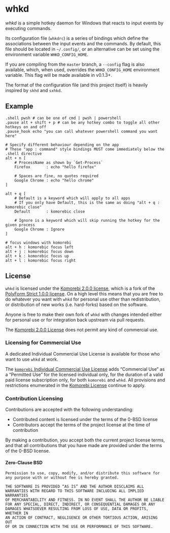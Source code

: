 # whkd

_whkd_ is a simple hotkey daemon for Windows that reacts to input events by executing commands.

Its configuration file (`whkdrc`) is a series of bindings which define the associations between the input events and the
commands. By default, this file should be located in `~/.config/`, or an alternative can be set using the environment
variable `WHKD_CONFIG_HOME`.

If you are compiling from the `master` branch, a `--config` flag is also available, which, when used, overrides the
`WHKD_CONFIG_HOME` environment variable. This flag will be made available in v0.1.3+.

The format of the configuration file (and this project itself) is heavily inspired by `skhd` and `sxhkd`.

## Example

```
.shell pwsh # can be one of cmd | pwsh | powershell
.pause alt + shift + p # can be any hotkey combo to toggle all other hotkeys on and off
.pause_hook echo "you can call whatever powershell command you want here"

# Specify different behaviour depending on the app
# These "app : command" style bindings MUST come immediately below the .shell directive
alt + n [
    # ProcessName as shown by `Get-Process`
    Firefox       : echo "hello firefox"
    
    # Spaces are fine, no quotes required
    Google Chrome : echo "hello chrome"
]

alt + q [
    # Default is a keyword which will apply to all apps
    # If you only have Default, this is the same as doing "alt + q : komorebic close"
    Default       : komorebic close

    # Ignore is a keyword which will skip running the hotkey for the given process
    Google Chrome : Ignore
]

# focus windows with komorebi
alt + h : komorebic focus left
alt + j : komorebic focus down
alt + k : komorebic focus up
alt + l : komorebic focus right
```

## License

`whkd` is licensed under the [Komorebi 2.0.0 license](./LICENSE.md), which
is a fork of the [PolyForm Strict 1.0.0
license](https://polyformproject.org/licenses/strict/1.0.0). On a high level
this means that you are free to do whatever you want with `whkd` for
personal use other than redistribution, or distribution of new works (i.e.
hard-forks) based on the software.

Anyone is free to make their own fork of `whkd` with changes intended
either for personal use or for integration back upstream via pull requests.

The [Komorebi 2.0.0 License](./LICENSE.md) does not permit any kind of
commercial use.

### Licensing for Commercial Use

A dedicated Individual Commercial Use License is available for those who want to use `whkd` at work.

The [`komorebi` Individual Commercial Use License](https://lgug2z.com/software/komorebi) adds “Commercial Use” as a
“Permitted Use” for the licensed individual only, for the duration of a valid paid license subscription only, for both
`komorebi` and `whkd`. All provisions and restrictions enumerated in
the [Komorebi License](https://github.com/LGUG2Z/komorebi-license)
continue to apply.

### Contribution Licensing

Contributions are accepted with the following understanding:

- Contributed content is licensed under the terms of the 0-BSD license
- Contributors accept the terms of the project license at the time of contribution

By making a contribution, you accept both the current project license terms, and that all contributions that you have
made are provided under the terms of the 0-BSD license.

#### Zero-Clause BSD

```
Permission to use, copy, modify, and/or distribute this software for
any purpose with or without fee is hereby granted.

THE SOFTWARE IS PROVIDED “AS IS” AND THE AUTHOR DISCLAIMS ALL
WARRANTIES WITH REGARD TO THIS SOFTWARE INCLUDING ALL IMPLIED WARRANTIES
OF MERCHANTABILITY AND FITNESS. IN NO EVENT SHALL THE AUTHOR BE LIABLE
FOR ANY SPECIAL, DIRECT, INDIRECT, OR CONSEQUENTIAL DAMAGES OR ANY
DAMAGES WHATSOEVER RESULTING FROM LOSS OF USE, DATA OR PROFITS, WHETHER IN
AN ACTION OF CONTRACT, NEGLIGENCE OR OTHER TORTIOUS ACTION, ARISING OUT
OF OR IN CONNECTION WITH THE USE OR PERFORMANCE OF THIS SOFTWARE.
```
